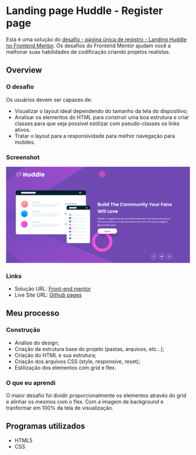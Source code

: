 # Landing page Huddle - Register page
Esta é uma solução do [desafio - página única de registro - Landing Huddle no Frontend Mentor](https://www.frontendmentor.io/challenges/huddle-landing-page-with-a-single-introductory-section-B_2Wvxgi0). Os desafios do Frontend Mentor ajudam você a melhorar suas habilidades de codificação criando projetos realistas.

## Overview
### O desafio
Os usuários devem ser capazes de:

- Visualizar o layout ideal dependendo do tamanho da tela do dispositivo;
- Analisar os elementos do HTML para construir uma boa estrutura e criar   classes para que seja possível estilizar com pseudo-classes os links ativos.
- Tratar o layout para a responsividade para melhor navegação para mobiles.

### Screenshot
![](assets/material/huddle-landing-final.jpg)

### Links
- Solução URL: [Front-end mentor](https://www.frontendmentor.io/solutions/unique-page-with-display-grid-and-flex-lyLqECUeKp)
- Live Site URL: [Github pages](https://barbosagio.github.io/single-page-register-huddle/)

## Meu processo
### Construção
- Análise do design;
- Criação da estrutura base do projeto (pastas, arquivos, etc...);
- Criação do HTML e sua estrutura;
- Criação dos arquivos CSS (style, responsive, reset);
- Estilização dos elementos com grid e flex.

### O que eu aprendi
O maior desafio foi dividir proporcionalmente os elementos através do grid e alinhar os mesmos com o flex. Com a imagem de background e tranformar em 100% da tela de visualização.

## Programas utilizados
- HTML5
- CSS